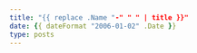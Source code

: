 ```yaml
---
title: "{{ replace .Name "-" " " | title }}"
date: {{ dateFormat "2006-01-02" .Date }}
type: posts
---
```

